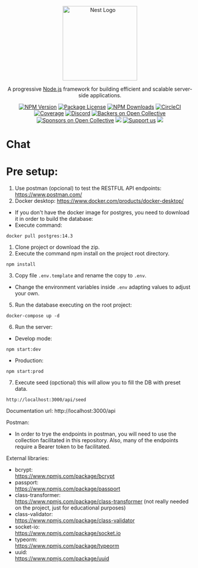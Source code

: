 <p align="center">
  <a href="http://nestjs.com/" target="blank"><img src="https://nestjs.com/img/logo-small.svg" width="200" alt="Nest Logo" /></a>
</p>

[circleci-image]: https://img.shields.io/circleci/build/github/nestjs/nest/master?token=abc123def456
[circleci-url]: https://circleci.com/gh/nestjs/nest

  <p align="center">A progressive <a href="http://nodejs.org" target="_blank">Node.js</a> framework for building efficient and scalable server-side applications.</p>
    <p align="center">
<a href="https://www.npmjs.com/~nestjscore" target="_blank"><img src="https://img.shields.io/npm/v/@nestjs/core.svg" alt="NPM Version" /></a>
<a href="https://www.npmjs.com/~nestjscore" target="_blank"><img src="https://img.shields.io/npm/l/@nestjs/core.svg" alt="Package License" /></a>
<a href="https://www.npmjs.com/~nestjscore" target="_blank"><img src="https://img.shields.io/npm/dm/@nestjs/common.svg" alt="NPM Downloads" /></a>
<a href="https://circleci.com/gh/nestjs/nest" target="_blank"><img src="https://img.shields.io/circleci/build/github/nestjs/nest/master" alt="CircleCI" /></a>
<a href="https://coveralls.io/github/nestjs/nest?branch=master" target="_blank"><img src="https://coveralls.io/repos/github/nestjs/nest/badge.svg?branch=master#9" alt="Coverage" /></a>
<a href="https://discord.gg/G7Qnnhy" target="_blank"><img src="https://img.shields.io/badge/discord-online-brightgreen.svg" alt="Discord"/></a>
<a href="https://opencollective.com/nest#backer" target="_blank"><img src="https://opencollective.com/nest/backers/badge.svg" alt="Backers on Open Collective" /></a>
<a href="https://opencollective.com/nest#sponsor" target="_blank"><img src="https://opencollective.com/nest/sponsors/badge.svg" alt="Sponsors on Open Collective" /></a>
  <a href="https://paypal.me/kamilmysliwiec" target="_blank"><img src="https://img.shields.io/badge/Donate-PayPal-ff3f59.svg"/></a>
    <a href="https://opencollective.com/nest#sponsor"  target="_blank"><img src="https://img.shields.io/badge/Support%20us-Open%20Collective-41B883.svg" alt="Support us"></a>
  <a href="https://twitter.com/nestframework" target="_blank"><img src="https://img.shields.io/twitter/follow/nestframework.svg?style=social&label=Follow"></a>
</p>
  <!--[![Backers on Open Collective](https://opencollective.com/nest/backers/badge.svg)](https://opencollective.com/nest#backer)
  [![Sponsors on Open Collective](https://opencollective.com/nest/sponsors/badge.svg)](https://opencollective.com/nest#sponsor)-->

# Chat

# Pre setup:
1. Use postman (opcional) to test the RESTFUL API endpoints: https://www.postman.com/
2. Docker desktop: https://www.docker.com/products/docker-desktop/
 
- If you don't have the docker image for postgres, you need to download it in order to build the database:
- Execute command: 
```
docker pull postgres:14.3
```


1. Clone project or download the zip.
2. Execute the command npm install on the project root directory.
```
npm install
``` 

3. Copy file ```.env.template``` and rename the copy to ```.env```.
- Change the environment variables inside ```.env``` adapting values to adjust your own.
5. Run the database executing on the root project:
```
docker-compose up -d
```
6. Run the server: 
- Develop mode: 
```
npm start:dev
```
- Production: 
```
npm start:prod
```

7. Execute seed (opctional) this will allow you to fill the DB with preset data.
```
http://localhost:3000/api/seed
```


Documentation url: http://localhost:3000/api

Postman:
- In order to trye the endpoints in postman, you will need to use the collection facilitated in this repository. Also, many of the endpoints require a Bearer token to be facilitated.

External libraries:
- bcrypt:             
https://www.npmjs.com/package/bcrypt
- passport:           
https://www.npmjs.com/package/passport
- class-transformer:  
https://www.npmjs.com/package/class-transformer (not really needed on the project, just for educational purposes)
- class-validator:    
https://www.npmjs.com/package/class-validator
- socket-io:          
https://www.npmjs.com/package/socket.io
- typeorm:            
https://www.npmjs.com/package/typeorm
- uuid:               
https://www.npmjs.com/package/uuid